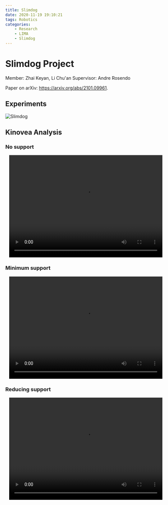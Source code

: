 ```yaml
---
title: Slimdog
date: 2020-11-19 19:10:21
tags: Robotics
categories:
    - Research
    - LIMA
    - Slimdog
---
```


# Slimdog Project

Member: Zhai Keyan, Li Chu'an
Supervisor: Andre Rosendo

Paper on arXiv: <https://arxiv.org/abs/2101.09961>.

## Experiments

![Slimdog](Slimdog1.JPG)

## Kinovea Analysis

### No support

<p align="center"><video width="480" height="320" controls>
<source src="No_P1_R1_Kinovea3.mp4"></video></p>

### Minimum support

<p align="center"><video width="480" height="320" controls>
<source src="Min_P1_R1_Kinovea3.mp4"></video></p>

### Reducing support

<p align="center"><video width="480" height="320" controls>
<source src="Red_P1_R3_Kinovea3.mp4"></video></p>

